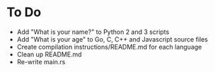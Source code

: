 # To Do

- Add "What is your name?" to Python 2 and 3 scripts
- Add "What is your age" to Go, C, C++ and Javascript source files
- Create compilation instructions/README.md for each language
- Clean up README.md
- Re-write main.rs
